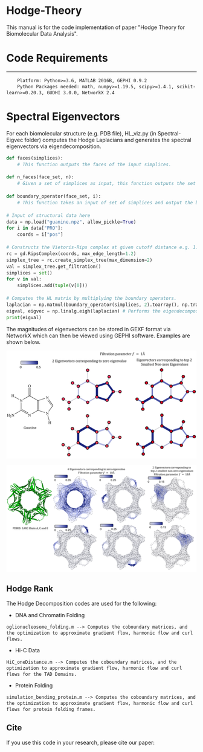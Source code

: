 # Hodge-Theory

This manual is for the code implementation of paper "Hodge Theory for Biomolecular Data Analysis".

# Code Requirements
---
        Platform: Python>=3.6, MATLAB 2016B, GEPHI 0.9.2
        Python Packages needed: math, numpy>=1.19.5, scipy>=1.4.1, scikit-learn>=0.20.3, GUDHI 3.0.0, NetworkX 2.4

# Spectral Eigenvectors 

For each biomolecular structure (e.g. PDB file), HL_viz.py (in Spectral-Eigvec folder) computes the Hodge Laplacians and generates the spectral eigenvectors via eigendecomposition.
```python
def faces(simplices):
    # This function outputs the faces of the input simplices. 
    
def n_faces(face_set, n):
    # Given a set of simplices as input, this function outputs the set of simplices of dimension n or of vertex set length n+1. 

def boundary_operator(face_set, i):
    # This function takes an input of set of simplices and output the boundary operator B_i.

# Input of structural data here
data = np.load("guanine.npz", allow_pickle=True)
for i in data["PRO"]:
    coords = i["pos"]

# Constructs the Vietoris-Rips complex at given cutoff distance e.g. 1.2.
rc = gd.RipsComplex(coords, max_edge_length=1.2)
simplex_tree = rc.create_simplex_tree(max_dimension=2)
val = simplex_tree.get_filtration()
simplices = set()
for v in val:
    simplices.add(tuple(v[0]))

# Computes the HL matrix by multiplying the boundary operators. 
laplacian = np.matmul(boundary_operator(simplices, 2).toarray(), np.transpose(boundary_operator(simplices, 2).toarray()))+np.matmul(np.transpose(boundary_operator(simplices, 1).toarray()), boundary_operator(simplices, 1).toarray())
eigval, eigvec = np.linalg.eigh(laplacian) # Performs the eigendecomposition.
print(eigval)
```

The magnitudes of eigenvectors can be stored in GEXF format via NetworkX which can then be viewed using GEPHI software. 
Examples are shown below.

![image](https://github.com/ExpectozJJ/Hodge-Theory/blob/main/images/guanine_eigenvec.png)

![image](https://github.com/ExpectozJJ/Hodge-Theory/blob/main/images/1axc_zero_eigenvec.png)

## Hodge Rank

The Hodge Decomposition codes are used for the following:

* DNA and Chromatin Folding
```
oglionucleosome_folding.m --> Computes the coboundary matrices, and the optimization to approximate gradient flow, harmonic flow and curl flows.
```
* Hi-C Data
```
HiC_oneDistance.m --> Computes the coboundary matrices, and the optimization to approximate gradient flow, harmonic flow and curl flows for the TAD Domains.
```
* Protein Folding
```
simulation_bending_protein.m --> Computes the coboundary matrices, and the optimization to approximate gradient flow, harmonic flow and curl flows for protein folding frames.
```

## Cite
If you use this code in your research, please cite our paper:
